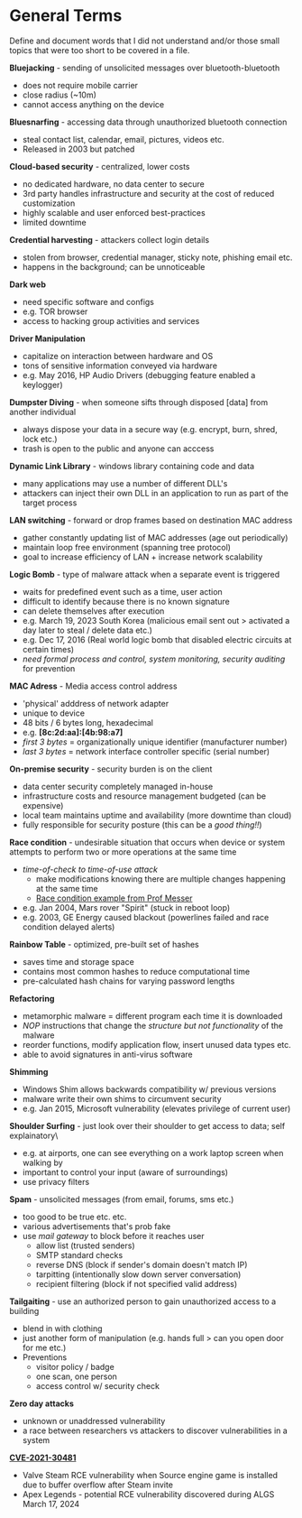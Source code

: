 # General Terms

Define and document words that I did not understand and/or those small topics that were too short to be covered in a file.

**Bluejacking** - sending of unsolicited messages over bluetooth-bluetooth
- does not require mobile carrier 
- close radius (~10m)
- cannot access anything on the device

**Bluesnarfing** - accessing data through unauthorized bluetooth connection
- steal contact list, calendar, email, pictures, videos etc. 
- Released in 2003 but patched

**Cloud-based security** - centralized, lower costs
- no dedicated hardware, no data center to secure
- 3rd party handles infrastructure and security at the cost of reduced customization
- highly scalable and user enforced best-practices
- limited downtime

**Credential harvesting** - attackers collect login details
- stolen from browser, credential manager, sticky note, phishing email etc.
- happens in the background; can be unnoticeable

**Dark web**
- need specific software and configs
- e.g. TOR browser
- access to hacking group activities and services

**Driver Manipulation**
- capitalize on interaction between hardware and OS
- tons of sensitive information conveyed via hardware
- e.g. May 2016, HP Audio Drivers (debugging feature enabled a keylogger)

**Dumpster Diving** - when someone sifts through disposed [data] from another individual
- always dispose your data in a secure way (e.g. encrypt, burn, shred, lock etc.)
- trash is open to the public and anyone can acccess

**Dynamic Link Library** - windows library containing code and data
- many applications may use a number of different DLL's
- attackers can inject their own DLL in an application to run as part of the target process

**LAN switching** - forward or drop frames based on destination MAC address
- gather constantly updating list of MAC addresses (age out periodically)
- maintain loop free environment (spanning tree protocol)
- goal to increase efficiency of LAN + increase network scalability

**Logic Bomb** - type of malware attack when a separate event is triggered
- waits for predefined event such as a time, user action
- difficult to identify because there is no known signature
- can delete themselves after execution
- e.g. March 19, 2023 South Korea (malicious email sent out > activated a day later to steal / delete data etc.)
- e.g. Dec 17, 2016 (Real world logic bomb that disabled electric circuits at certain times)
- *need formal process and control, system monitoring, security auditing* for prevention

**MAC Adress** - Media access control address
- 'physical' adddress of network adapter
- unique to device
- 48 bits / 6 bytes long, hexadecimal
- e.g. **[8c:2d:aa]:[4b:98:a7]**
- *first 3 bytes* = organizationally unique identifier (manufacturer number)
- *last 3 bytes* = network interface controller specific (serial number)

**On-premise security** - security burden is on the client
- data center security completely managed in-house
- infrastructure costs and resource management budgeted (can be expensive)
- local team maintains uptime and availability (more downtime than cloud)
- fully responsible for security posture (this can be a *good thing!!*)

**Race condition** - undesirable situation that occurs when device or system attempts to perform two or more operations at the same time
- *time-of-check to time-of-use attack*
    - make modifications knowing there are multiple changes happening at the same time
    - [Race condition example from Prof Messer](https://www.youtube.com/watch?v=zg_kTCOcinQ&list=PLG49S3nxzAnkL2ulFS3132mOVKuzzBxA8&index=34)
- e.g. Jan 2004, Mars rover "Spirit" (stuck in reboot loop)
- e.g. 2003, GE Energy caused blackout (powerlines failed and race condition delayed alerts)

**Rainbow Table** - optimized, pre-built set of hashes
- saves time and storage space
- contains most common hashes to reduce computational time
- pre-calculated hash chains for varying password lengths

**Refactoring**
- metamorphic malware = different program each time it is downloaded
- *NOP* instructions that change the *structure but not functionality* of the malware
- reorder functions, modify application flow, insert unused data types etc.
- able to avoid signatures in anti-virus software

**Shimming**
- Windows Shim allows backwards compatibility w/ previous versions
- malware write their own shims to circumvent security
- e.g. Jan 2015, Microsoft vulnerability (elevates privilege of current user)

**Shoulder Surfing** - just look over their shoulder to get access to data; self explainatory\
- e.g. at airports, one can see everything on a work laptop screen when walking by
- important to control your input (aware of surroundings)
- use privacy filters

**Spam** - unsolicited messages (from email, forums, sms etc.)
- too good to be true etc. etc.
- various advertisements that's prob fake
- use *mail gateway* to block before it reaches user
    - allow list (trusted senders)
    - SMTP standard checks
    - reverse DNS (block if sender's domain doesn't match IP)
    - tarpitting (intentionally slow down server conversation)
    - recipient filtering (block if not specified valid address)

**Tailgaiting** - use an authorized person to gain unauthorized access to a building
- blend in with clothing
- just another form of manipulation (e.g. hands full > can you open door for me etc.)
- Preventions
    - visitor policy / badge
    - one scan, one person
    - access control w/ security check
    
**Zero day attacks**
- unknown or unaddressed vulnerability
- a race between researchers vs attackers to discover vulnerabilities in a system 

[**CVE-2021-30481**](https://nvd.nist.gov/vuln/detail/CVE-2021-30481#range-6515607) 
- Valve Steam RCE vulnerability when Source engine game is installed due to buffer overflow after Steam invite
- Apex Legends - potential RCE vulnerability discovered during ALGS March 17, 2024